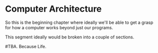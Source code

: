 # Computer Architecture

So this is the beginning chapter where ideally we'll be able to get a grasp for how a computer works beyond just our programs. 


This segment ideally would be broken into a couple of sections. 


#TBA.  Because Life. 
